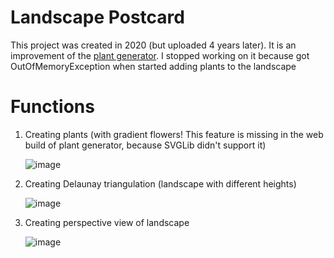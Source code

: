 # Landscape Postcard

This project was created in 2020 (but uploaded 4 years later). It is an improvement of the [plant generator](https://pleaseworkplant.azurewebsites.net/).
I stopped working on it because got OutOfMemoryException when started adding plants to the landscape

# Functions
1. Creating plants (with gradient flowers! This feature is missing in the web build of plant generator, because SVGLib didn't support it)

   ![image](https://github.com/llesha/LandscapePostcard/assets/62846387/a67b005c-035e-4055-978e-b3edc32b043c)

2. Creating Delaunay triangulation (landscape with different heights)

   ![image](https://github.com/llesha/LandscapePostcard/assets/62846387/11259c08-1f7c-4755-91fa-77c0769912ab)

   
3. Creating perspective view of landscape

   ![image](https://github.com/llesha/LandscapePostcard/assets/62846387/93eabbaa-49ca-47ff-a071-72c44dffca45)
